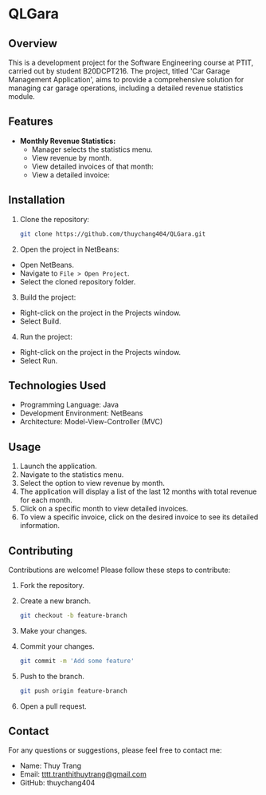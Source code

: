 # QLGara
## Overview
This is a development project for the Software Engineering course at PTIT, carried out by student B20DCPT216. The project, titled 'Car Garage Management Application', aims to provide a comprehensive solution for managing car garage operations, including a detailed revenue statistics module.
## Features

- **Monthly Revenue Statistics:**
  - Manager selects the statistics menu.
  - View revenue by month.
  - View detailed invoices of that month:
  - View a detailed invoice:

## Installation

1. Clone the repository:
   ```sh
   git clone https://github.com/thuychang404/QLGara.git
   ```
2. Open the project in NetBeans:

- Open NetBeans.
- Navigate to ```File > Open Project```.
- Select the cloned repository folder.

3. Build the project:

- Right-click on the project in the Projects window.
- Select Build.

4. Run the project:

- Right-click on the project in the Projects window.
- Select Run.

## Technologies Used

- Programming Language: Java
- Development Environment: NetBeans
- Architecture: Model-View-Controller (MVC)

## Usage
1. Launch the application.
2. Navigate to the statistics menu.
3. Select the option to view revenue by month.
4. The application will display a list of the last 12 months with total revenue for each month.
5. Click on a specific month to view detailed invoices.
6. To view a specific invoice, click on the desired invoice to see its detailed information.

## Contributing
Contributions are welcome! Please follow these steps to contribute:

1. Fork the repository.
2. Create a new branch.

   ```sh
   git checkout -b feature-branch
   ```

3. Make your changes.
4. Commit your changes.

   ```sh
   git commit -m 'Add some feature'
   ```

5. Push to the branch.

   ```sh
   git push origin feature-branch
   ```

6. Open a pull request.

## Contact
For any questions or suggestions, please feel free to contact me:

- Name: Thuy Trang
- Email: tttt.tranthithuytrang@gmail.com
- GitHub: thuychang404
